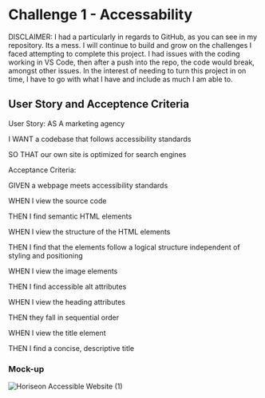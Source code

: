 # Challenge 1 - Accessability
  
  DISCLAIMER:  I had a particularly in regards to GitHub, as you can see in my repository.  Its a mess.  I will continue to build and grow on the challenges I faced attempting to complete this project.  I had issues with the coding working in VS Code, then after a push into the repo, the code would break, amongst other issues.  In the interest of needing to turn this project in on time, I have to go with what I have and include as much I am able to.

## User Story and Acceptence Criteria

User Story:
  AS A marketing agency
  
  I WANT a codebase that follows accessibility standards
  
  SO THAT our own site is optimized for search engines
  

Acceptance Criteria:

  GIVEN a webpage meets accessibility standards
  
  WHEN I view the source code
  
  THEN I find semantic HTML elements
  
  WHEN I view the structure of the HTML elements
  
  THEN I find that the elements follow a logical structure independent of styling and positioning

  WHEN I view the image elements
  
  THEN I find accessible alt attributes
  
  WHEN I view the heading attributes
  
  THEN they fall in sequential order
  
  WHEN I view the title element
  
  THEN I find a concise, descriptive title
  

### Mock-up


![Horiseon Accessible Website (1)](https://user-images.githubusercontent.com/124947507/221693440-32d8d7bc-a681-4656-b238-64ef6b1f697f.png)

